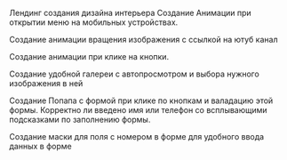 Лендинг создания дизайна интерьера
Создание Анимации при открытии меню на мобильных устройствах.

Создание анимации вращения изображения с ссылкой на ютуб канал 

Создание анимации при клике на кнопки.

Создание удобной галереи с автопросмотром и выбора нужного изображения в ней

Создание Попапа с формой при клике по кнопкам и валадацию этой формы. Корректно ли введено имя или телефон со всплывающими подсказками по заполнению формы.

Создание маски для поля с номером в форме для удобного ввода данных в форме
